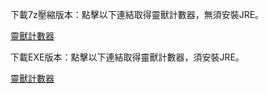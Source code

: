下載7z壓縮版本：點擊以下連結取得靈獸計數器，無須安裝JRE。 

[靈獸計數器](https://github.com/a122121/ritualbeastsource/releases/download/ritual_beast/ritual_beast.7z)


下載EXE版本：點擊以下連結取得靈獸計數器，須安裝JRE。 

[靈獸計數器](https://github.com/a122121/ritualbeastsource/releases/download/ritual_beast/ritual_beast.exe)
